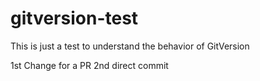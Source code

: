 # gitversion-test
This is just a test to understand the behavior of GitVersion

1st Change for a PR
2nd direct commit